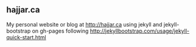 ## hajjar.ca ##

My personal website or blog at http://hajjar.ca using jekyll and jekyll-bootstrap on gh-pages following http://jekyllbootstrap.com/usage/jekyll-quick-start.html
